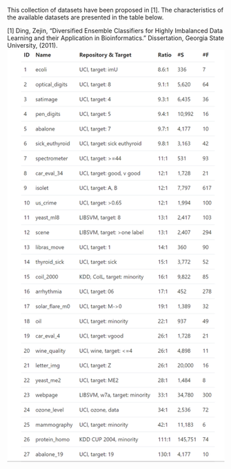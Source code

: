 This collection of datasets have been proposed in [1]. The characteristics of the available datasets are presented in the table below.

[1] Ding, Zejin, “Diversified Ensemble Classifiers for Highly Imbalanced Data Learning and their Application in Bioinformatics.” Dissertation, Georgia State University, (2011).
![](https://raw.githubusercontent.com/wangxb96/Datasets_Collection/main/Imbalance_Bio.png)
